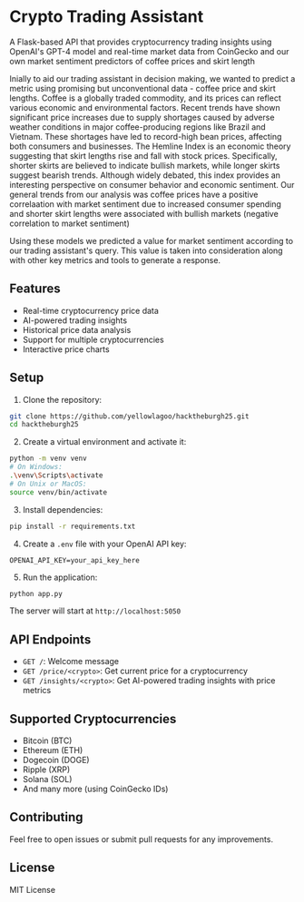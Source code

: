 # Crypto Trading Assistant

A Flask-based API that provides cryptocurrency trading insights using OpenAI's GPT-4 model and real-time market data from CoinGecko and our own market sentiment predictors of coffee prices and skirt length

Inially to aid our trading assistant in decision making, we wanted to predict a metric using promising but unconventional data - coffee price and skirt lengths. 
Coffee is a globally traded commodity, and its prices can reflect various economic and environmental factors. Recent trends have shown significant price increases due to supply shortages caused by adverse weather conditions in major coffee-producing regions like Brazil and Vietnam. These shortages have led to record-high bean prices, affecting both consumers and businesses. 
The Hemline Index is an economic theory suggesting that skirt lengths rise and fall with stock prices. Specifically, shorter skirts are believed to indicate bullish markets, while longer skirts suggest bearish trends. Although widely debated, this index provides an interesting perspective on consumer behavior and economic sentiment.
Our general trends from our analysis was coffee prices have a positive correlaation with market sentiment due to increased consumer spending and shorter skirt lengths were associated with bullish markets (negative correlation to market sentiment)

Using these models we predicted a value for market sentiment according to our trading assistant's query. This value is taken into consideration along with other key metrics and tools to generate a response.

## Features

- Real-time cryptocurrency price data
- AI-powered trading insights
- Historical price data analysis
- Support for multiple cryptocurrencies
- Interactive price charts

## Setup

1. Clone the repository:
```bash
git clone https://github.com/yellowlagoo/hacktheburgh25.git
cd hacktheburgh25
```

2. Create a virtual environment and activate it:
```bash
python -m venv venv
# On Windows:
.\venv\Scripts\activate
# On Unix or MacOS:
source venv/bin/activate
```

3. Install dependencies:
```bash
pip install -r requirements.txt
```

4. Create a `.env` file with your OpenAI API key:
```
OPENAI_API_KEY=your_api_key_here
```

5. Run the application:
```bash
python app.py
```

The server will start at `http://localhost:5050`

## API Endpoints

- `GET /`: Welcome message
- `GET /price/<crypto>`: Get current price for a cryptocurrency
- `GET /insights/<crypto>`: Get AI-powered trading insights with price metrics

## Supported Cryptocurrencies

- Bitcoin (BTC)
- Ethereum (ETH)
- Dogecoin (DOGE)
- Ripple (XRP)
- Solana (SOL)
- And many more (using CoinGecko IDs)

## Contributing

Feel free to open issues or submit pull requests for any improvements.

## License

MIT License 